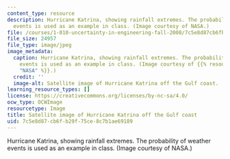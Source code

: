 ```yaml
---
content_type: resource
description: Hurricane Katrina, showing rainfall extremes. The probability of weather
  events is used as an example in class. (Image courtesy of NASA.)
file: /courses/1-010-uncertainty-in-engineering-fall-2008/7c5e8d87cb6fb29f75ce8c7b1ae69189_1-010f08.jpg
file_size: 24957
file_type: image/jpeg
image_metadata:
  caption: Hurricane Katrina, showing rainfall extremes. The probability of weather
    events is used as an example in class. (Image courtesy of {{% resource_link "efc40a58-6636-422e-a844-961dfb4e5824"
    "NASA" %}}.)
  credit: ''
  image-alt: Satellite image of Hurricane Katrina off the Gulf coast.
learning_resource_types: []
license: https://creativecommons.org/licenses/by-nc-sa/4.0/
ocw_type: OCWImage
resourcetype: Image
title: Satellite image of Hurricane Katrina off the Gulf coast
uid: 7c5e8d87-cb6f-b29f-75ce-8c7b1ae69189
---
```

Hurricane Katrina, showing rainfall extremes. The probability of weather events is used as an example in class. (Image courtesy of NASA.)